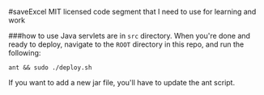 #saveExcel
MIT licensed code segment that I need to use for learning and work

###how to use
Java servlets are in `src` directory.
When you're done and ready to deploy, navigate to the `ROOT` directory in this
repo, and run the following:

    ant && sudo ./deploy.sh

If you want to add a new jar file, you'll have to update the ant script.
